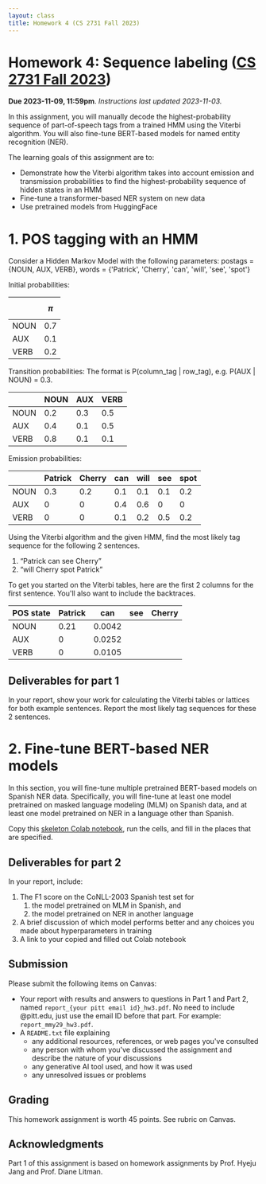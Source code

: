 ```yaml
---
layout: class
title: Homework 4 (CS 2731 Fall 2023)
---
```


# Homework 4: Sequence labeling ([CS 2731 Fall 2023](https://michaelmilleryoder.github.io/cs2731_fall2023/))
**Due 2023-11-09, 11:59pm**. *Instructions last updated 2023-11-03.*

In this assignment, you will manually decode the highest-probability sequence of part-of-speech tags from a trained HMM using the Viterbi algorithm. You will also fine-tune BERT-based models for named entity recognition (NER).

The learning goals of this assignment are to:
* Demonstrate how the Viterbi algorithm takes into account emission and transmission probabilities to find the highest-probability sequence of hidden states in an HMM
* Fine-tune a transformer-based NER system on new data
* Use pretrained models from HuggingFace

# 1. POS tagging with an HMM
Consider a Hidden Markov Model with the following parameters:
postags = {NOUN, AUX, VERB}, words = {'Patrick', 'Cherry', 'can', 'will', 'see', 'spot'}

Initial probabilities:

&nbsp; | $$\pi$$
--|--------
NOUN|0.7
AUX|0.1
VERB|0.2

Transition probabilities: 
The format is P(column\_tag \| row\_tag), e.g. P(AUX \| NOUN) = 0.3.

 &nbsp;| NOUN | AUX | VERB
--|---|---|--
NOUN|0.2|0.3|0.5
AUX|0.4|0.1|0.5
VERB|0.8|0.1|0.1

Emission probabilities:

 &nbsp;| Patrick | Cherry | can | will | see | spot
--|---|---|--|--|--|--
NOUN|0.3|0.2|0.1|0.1|0.1|0.2
AUX|0|0|0.4|0.6|0|0
VERB|0|0|0.1|0.2|0.5|0.2

Using the Viterbi algorithm and the given HMM, find the most likely tag sequence for the following 2 sentences.
1. “Patrick can see Cherry”
1. “will Cherry spot Patrick”

To get you started on the Viterbi tables, here are the first 2 columns for the first sentence. You'll also want to include the backtraces.

POS state | Patrick | can | see| Cherry
----|---|----|---|---
NOUN|0.21|0.0042| |
AUX|0|0.0252| |
VERB|0|0.0105| |


## Deliverables for part 1
In your report, show your work for calculating the Viterbi tables or lattices for both example sentences.
Report the most likely tag sequences for these 2 sentences.


# 2. Fine-tune BERT-based NER models
In this section, you will fine-tune multiple pretrained BERT-based models on Spanish NER data. Specifically, you will fine-tune at least one model pretrained on masked language modeling (MLM) on Spanish data, and at least one model pretrained on NER in a language other than Spanish.

Copy this [skeleton Colab notebook](https://colab.research.google.com/drive/1rCwqpIMOjqiLPGoS5U0kHmSXfi0d3Xmb?usp=sharing), run the cells, and fill in the places that are specified.

## Deliverables for part 2
In your report, include:
1. The F1 score on the CoNLL-2003 Spanish test set for 
	1. the model pretrained on MLM in Spanish, and
	1. the model pretrained on NER in another language
1. A brief discussion of which model performs better and any choices you made about hyperparameters in training
4. A link to your copied and filled out Colab notebook

## Submission
Please submit the following items on Canvas:

* Your report with results and answers to questions in Part 1 and Part 2, named `report_{your pitt email id}_hw3.pdf`. No need to include @pitt.edu, just use the email ID before that part. For example: `report_mmy29_hw3.pdf`.
* A `README.txt` file explaining
	* any additional resources, references, or web pages you've consulted
	* any person with whom you've discussed the assignment and describe the nature of your discussions
	* any generative AI tool used, and how it was used
	* any unresolved issues or problems

## Grading
This homework assignment is worth 45 points.
See rubric on Canvas.


## Acknowledgments
Part 1 of this assignment is based on homework assignments by Prof. Hyeju Jang and Prof. Diane Litman.
